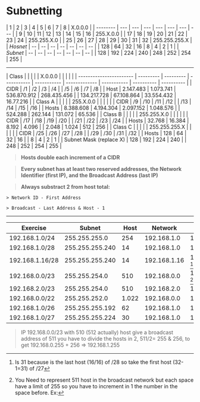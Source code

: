 # Subnetting

| 1        | 2   | 3   | 4   | 5   | 6   | 7   | 8   | X.0.0.0       |
| -------- | --- | --- | --- | --- | --- | --- | --- |
| 9        | 10  | 11  | 12  | 13  | 14  | 15  | 16  | 255.X.0.0     |
| 17       | 18  | 19  | 20  | 21  | 22  | 23  | 24  | 255.255.X.0   |
| 25       | 26  | 27  | 28  | 29  | 30  | 31  | 32  | 255.255.255.X |
| *Hosnet* | --  | --  | --  | --  | --  | --  | --  |
| 128      | 64  | 32  | 16  | 8   | 4   | 2   | 1   |
| *Subnet* | --  | --  | --  | --  | --  | --  | --  |
| 128      | 192 | 224 | 240 | 248 | 252 | 254 | 255 |

---

| Class                   |           |           |             |             | X.0.0.0       |             |            |            |           |
| ----------------------- | --------- | --------- | ----------- | ----------- | ------------- | ----------- | ---------- | ---------- |
| CIDR                    | /1        | /2        | /3          | /4          |               | /5          | /6         | /7         | /8        |
| Host                    | 2.147.483 | 1.073.741 | 536.870.912 | 268.435.456 |               | 134.217.728 | 67.108.864 | 33.554.432 | 16.77.216 |
| Class A                 |           |           |             |             | 255.X.0.0     |             |            |            |           |
| CIDR                    | /9        | /10       | /11         | /12         |               | /13         | /14        | /15        | /16       |
| Hosts                   | 8.388.608 | 4.194.304 | 2.097.152   | 1.048.576   |               | 524.288     | 262.144    | 131.072    | 65.536    |
| Class B                 |           |           |             |             | 255.255.X.0   |             |            |            |           |
| CIDR                    | /17       | /18       | /19         | /20         |               | /21         | /22        | /23        | /24       |
| Hosts                   | 32.768    | 16.384    | 8.192       | 4.096       |               | 2.048       | 1.024      | 512        | 256       |
| Class C                 |           |           |             |             | 255.255.255.X |             |            |            |           |
| CIDR                    | /25       | /26       | /27         | /28         |               | /29         | /30        | /31        | /32       |
| Hosts                   | 128       | 64        | 32          | 16          |               | 8           | 4          | 2          | 1         |
| Subnet Mask (replace X) | 128       | 192       | 224         | 240         |               | 248         | 252        | 254        | 255       |

> **Hosts double each increment of a CIDR**

> **Every subnet has at least two reserved addresses, the Network Identifier (first IP), and the Broadcast Address (last IP)**

> **Always substract 2 from host total:**

	> Network ID - First Address

	> Broadcast - Last Address & Host - 1

---

| Exercise        | Subnet          | Host  | Network      | Broadcast          |
| --------------- | --------------- | ----- | ------------ | ------------------ |
| 192.168.1.0/24  | 255.255.255.0   | 254   | 192.168.1.0  | 192.168.1.255      |
| 192.168.1.0/28  | 255.255.255.240 | 14    | 192.168.1.0  | 192.168.1.15       |
| 192.168.1.16/28 | 255.255.255.240 | 14    | 192.168.1.16 | 192.168.1.31 [^1]  |
| 192.168.0.0/23  | 255.255.254.0   | 510   | 192.168.0.0  | 192.168.1.255 [^2] |
| 192.168.2.0/23  | 255.255.254.0   | 510   | 192.168.2.0  | 192.168.3.255      |
| 192.168.0.0/22  | 255.255.252.0   | 1.022 | 192.168.0.0  | 192.168.3.255      |
| 192.168.1.0/26  | 255.255.255.192 | 62    | 192.168.1.0  | 192.168.1.63       |
| 192.168.1.0/27  | 255.255.255.224 | 30    | 192.168.1.0  | 192.168.1.31       |

[^1]: Is 31 because is the last host (16/16) of /28 so take the first host (32-1=31) of /27

[^2]: You Need to represent 511 host in the broadcast network but each space have a limit of 255 so you have to increment in 1 the number in the space before. Ex:
> IP 192.168.0.0/23 with 510 (512 actually) host give a broadcast address of 511 you have to divide the hosts in 2, 511/2= 255 & 256, to get 192.168.0.255 + 256 => 192.168.1.255